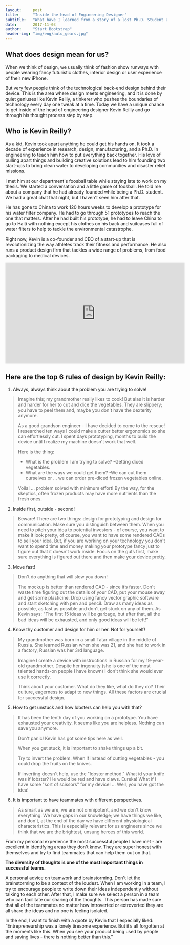 ```yaml
---
layout:     post
title:      "Inside the head of Engineering Designer"
subtitle:   "What have I learned from a story of a lost Ph.D. Student and genius Engineering Designer?"
date:       2017-11-03
author:     "Start Bootstrap"
header-img: "img/eng/auto_gears.jpg"
---
```




## What does design mean for us?
<!--
<a href="#">
    <img src="{{ site.baseurl }}/img/design.png" alt="Post Sample Image">
</a>
<span class="caption text-muted">Sample caption</span>
 -->


When we think of design, we usually think of fashion show runways with people wearing fancy futuristic clothes, interior design or user experience of their new iPhone.

But very few people think of the technological back-end design behind their device. This is the area where design meets engineering, and it is done by quiet geniuses like Kevin Reilly, a tinkerer who pushes the boundaries of technology every day one tweak at a time.  Today we have a unique chance to get inside of the head of engineering designer Kevin Reilly and go through his thought process step by step.

<!-- ![Alt text](./design.png) -->



## Who is Kevin Reilly?

As a kid, Kevin took apart anything he could get his hands on. It took a decade of experience in research, design, manufacturing, and a Ph.D. in engineering to teach him how to put everything back together. His love of pulling apart things and building creative solutions lead to him founding two start-ups to bring clean water to developing communities and disaster relief missions.

I met him at our department's foosball table while staying late to work on my thesis. We started a conversation and a little game of foosball. He told me about a company that he had already founded while being a Ph.D. student. We had a great chat that night, but I haven't seen him after that.

He has gone to China to work 120 hours weeks to develop a prototype for his water filter company. He had to go through 51 prototypes to reach the one that matters. After he had built his prototype, he had to leave China to go to Haiti with nothing except his clothes on his back and suitcases full of water filters to help to tackle the environmental catastrophe.

Right now, Kevin is a co-founder and CEO of a start-up that is revolutionizing the way athletes track their fitness and performance. He also runs a product design firm that tackles a wide range of problems, from food packaging to medical devices.

<iframe width="560" height="315" src="https://www.youtube.com/embed/b8oMwB4JdOQ" frameborder="0" allowfullscreen></iframe>


## Here are the top 6 rules of design by Kevin Reilly:

1) Always, always think about the problem you are trying to solve!

> Imagine this; my grandmother really likes to cook! But alas it is
> harder and harder for her to cut and dice the vegetables. They are
> slippery; you have to peel them and, maybe you don't have the
> dexterity anymore.
>
> As a good grandson engineer -  I have decided to come to the rescue! I
> researched ten ways I could make a cutter better ergonomics so she can
> effortlessly cut.  I spent days prototyping, months to build the
> device until I realize my machine doesn't work that well.
>
> Here is the thing:
> - What is the problem I am trying to solve?
> -Getting diced vegetables.
> - What are the ways we could get them?
> -We can cut them ourselves or ... we can order pre-diced frozen vegetables online.
>
> Voila! ... problem solved with minimum effort! By the way, for the
> skeptics, often frozen products may have more nutrients than the
> fresh ones.

2) Inside first, outside - second!

> Beware! There are two things: design for prototyping and design for
> communication. Make sure you distinguish between them. When you need
> to pitch your idea to potential investors - of course, you want to
> make it look pretty, of course, you want to have some rendered CADs to
> sell your idea. But, if you are working on your technology you don't
> want to spend time and money making your prototype fancy just to
> figure out that it doesn't work inside. Focus on the guts first, make
> sure everything is figured out there and then make your device pretty.

3) Move fast!

> Don't do anything that will slow you down!
>
> The mockup is better than rendered CAD - since it’s faster. Don't
> waste time figuring out the details of your CAD, put your mouse away
> and get some plasticine. Drop using fancy vector graphic software and
> start sketching with pen and pencil. Draw as many ideas as possible,
> as fast as possible and don't get stuck on any of them. As Kevin says:
> "The first 15 ideas will be garbage, but after that, all the bad ideas
> will be exhausted, and only good ideas will be left!"

4) Know thy customer and design for him or her. Not for yourself!

> My grandmother was born in a small Tatar village in the middle of
> Russia. She learned Russian when she was 21, and she had to work in a
> factory, Russian was her 3rd language.
>
> Imagine I create a device with instructions in Russian for my
> 19-year-old grandmother. Despite her ingenuity (she is one of the most
> talented hands-on people I have known) I don't think she would ever
> use it correctly.
>
> Think about your customer. What do they like, what do they do? Their
> culture, eagerness to adapt to new things. All these factors are
> crucial for successful design.

5) How to get unstuck and how lobsters can help you with that?

> It has been the tenth day of you working on a prototype. You have
> exhausted your creativity. It seems like you are helpless. Nothing can
> save you anymore.
>
> Don't panic! Kevin has got some tips here as well.
>
> When you get stuck, it is important to shake things up a bit.
>
> Try to invert the problem. When if instead of cutting vegetables - you
> could drop the fruits on the knives.
>
> If inverting doesn't help, use the "lobster method." What id your
> knife was if lobster? He would be red and have claws. Eureka! What if
> I have some "sort of scissors" for my device! ... Well, you have got
> the idea!


6)  It is important to have teammates with different perspectives.

> As smart as we are, we are not omnipotent, and we don't know
> everything. We have gaps in our knowledge; we have things we like, and
> don't, at the end of the day we have different physiological
> characteristics. This is especially relevant for us engineers since we
> think that we are the brightest, unsung heroes of this world.

From my personal experience the most successful people I have met - are excellent in identifying areas they don't know. They are super honest with themselves and try to find teammates that can help them out on that.

__The diversity of thoughts is one of the most important things in successful teams.__

A personal advice on teamwork and brainstorming. Don't let the brainstorming to be a context of the loudest. When I am working in a team, I try to encourage people to write down their ideas independently without talking to each other. After that, I make sure we select a person in a team who can facilitate our sharing of the thoughts. This person has made sure that all of the teammates no matter how introverted or extroverted they are all share the ideas and no one is feeling isolated.

In the end, I want to finish with a quote by Kevin that I especially liked: “Entrepreneurship was a lonely tiresome experience. But it’s all forgotten at the moments like this. When you see your product being used by people and saving lives - there is nothing better than this.”


